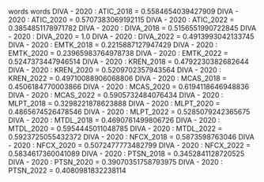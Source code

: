 words
words
DIVA - 2020 : ATIC_2018 = 0.5584654039427909
DIVA - 2020 : ATIC_2020 = 0.5707383069192115
DIVA - 2020 : ATIC_2022 = 0.3854851178971782
DIVA - 2020 : DIVA_2018 = 0.5156551990722845
DIVA - 2020 : DIVA_2020 = 1.0
DIVA - 2020 : DIVA_2022 = 0.4913993042133745
DIVA - 2020 : EMTK_2018 = 0.2215887127947429
DIVA - 2020 : EMTK_2020 = 0.23965983764978738
DIVA - 2020 : EMTK_2022 = 0.5247373447946514
DIVA - 2020 : KREN_2018 = 0.4792230382682644
DIVA - 2020 : KREN_2020 = 0.5209702357943564
DIVA - 2020 : KREN_2022 = 0.49710088906068806
DIVA - 2020 : MCAS_2018 = 0.4506184770003866
DIVA - 2020 : MCAS_2020 = 0.6194118646948836
DIVA - 2020 : MCAS_2022 = 0.5905732484076434
DIVA - 2020 : MLPT_2018 = 0.3298221878623888
DIVA - 2020 : MLPT_2020 = 0.4865674526478546
DIVA - 2020 : MLPT_2022 = 0.5285079242365675
DIVA - 2020 : MTDL_2018 = 0.4690761499806726
DIVA - 2020 : MTDL_2020 = 0.5954445011048785
DIVA - 2020 : MTDL_2022 = 0.5923725055432372
DIVA - 2020 : NFCX_2018 = 0.5873598763046
DIVA - 2020 : NFCX_2020 = 0.5072477773482799
DIVA - 2020 : NFCX_2022 = 0.5834617360041089
DIVA - 2020 : PTSN_2018 = 0.3452841128720525
DIVA - 2020 : PTSN_2020 = 0.39070351758793975
DIVA - 2020 : PTSN_2022 = 0.4080981832238114
